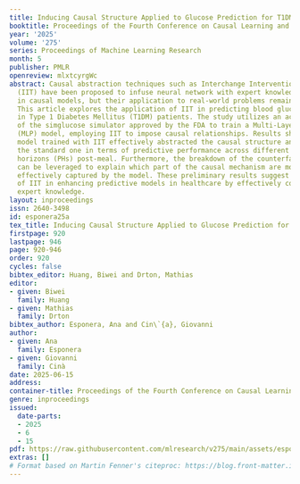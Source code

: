```yaml
---
title: Inducing Causal Structure Applied to Glucose Prediction for T1DM Patients
booktitle: Proceedings of the Fourth Conference on Causal Learning and Reasoning
year: '2025'
volume: '275'
series: Proceedings of Machine Learning Research
month: 5
publisher: PMLR
openreview: mlxtcyrgWc
abstract: Causal abstraction techniques such as Interchange Intervention Training
  (IIT) have been proposed to infuse neural network with expert knowledge encoded
  in causal models, but their application to real-world problems remains limited.
  This article explores the application of IIT in predicting blood glucose levels
  in Type 1 Diabetes Mellitus (T1DM) patients. The study utilizes an acyclic version
  of the simglucose simulator approved by the FDA to train a Multi-Layer Perceptron
  (MLP) model, employing IIT to impose causal relationships. Results show that the
  model trained with IIT effectively abstracted the causal structure and outperformed
  the standard one in terms of predictive performance across different prediction
  horizons (PHs) post-meal. Furthermore, the breakdown of the counterfactual loss
  can be leveraged to explain which part of the causal mechanism are more or less
  effectively captured by the model. These preliminary results suggest the potential
  of IIT in enhancing predictive models in healthcare by effectively complying with
  expert knowledge.
layout: inproceedings
issn: 2640-3498
id: esponera25a
tex_title: Inducing Causal Structure Applied to Glucose Prediction for T1DM Patients
firstpage: 920
lastpage: 946
page: 920-946
order: 920
cycles: false
bibtex_editor: Huang, Biwei and Drton, Mathias
editor:
- given: Biwei
  family: Huang
- given: Mathias
  family: Drton
bibtex_author: Esponera, Ana and Cin\`{a}, Giovanni
author:
- given: Ana
  family: Esponera
- given: Giovanni
  family: Cinà
date: 2025-06-15
address:
container-title: Proceedings of the Fourth Conference on Causal Learning and Reasoning
genre: inproceedings
issued:
  date-parts:
  - 2025
  - 6
  - 15
pdf: https://raw.githubusercontent.com/mlresearch/v275/main/assets/esponera25a/esponera25a.pdf
extras: []
# Format based on Martin Fenner's citeproc: https://blog.front-matter.io/posts/citeproc-yaml-for-bibliographies/
---
```

